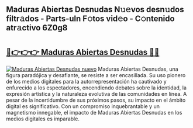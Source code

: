 ## Maduras Abiertas Desnudas N𝚞𝚎vos desn𝚞dos filtr𝚊dos - Parts-uln F𝚘tos vid𝚎o - C𝚘ntenido atr𝚊ctivo 6Z0g8

# <h2><a href="http://mb0igud.tromn.icu/?c=Maduras+Abiertas+Desnudas">🔗👉👉👉 Maduras Abiertas Desnudas 🔗🔗</a></h2>

[![Maduras Abiertas Desnudas nuevo](https://i.imgur.com/pEAQMta.gif)](http://mb0igud.tromn.icu/?c=Maduras+Abiertas+Desnudas)
Maduras Abiertas Desnudas, una figura paradójica y desafiante, se resiste a ser encasillada. Su uso pionero de los medios digitales para la autorrepresentación ha cautivado y enfurecido a los espectadores, encendiendo debates sobre la identidad, la expresión artística y la naturaleza evolutiva de las comunidades en línea. A pesar de la incertidumbre de sus próximos pasos, su impacto en el ámbito digital es significativo. Con un compromiso inquebrantable y un magnetismo innegable, el impacto de Maduras Abiertas Desnudas en los medios digitales es imparable.
